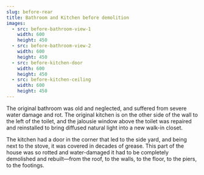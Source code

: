 ```yaml
---
slug: before-rear
title: Bathroom and Kitchen before demolition
images:
  - src: before-bathroom-view-1
    width: 600
    height: 450
  - src: before-bathroom-view-2
    width: 600
    height: 450
  - src: before-kitchen-door
    width: 600
    height: 450
  - src: before-kitchen-ceiling
    width: 600
    height: 450
---
```

The original bathroom was old and neglected, and suffered from severe water damage and rot. The original kitchen is on the other side of the wall to the left of the toilet, and the jalousie window above the toilet was repaired and reinstalled to bring diffused natural light into a new walk-in closet.

The kitchen had a door in the corner that led to the side yard, and being next to the stove, it was covered in decades of grease. This part of the house was so rotted and water-damaged it had to be completely demolished and rebuilt—from the roof, to the walls, to the floor, to the piers, to the footings.